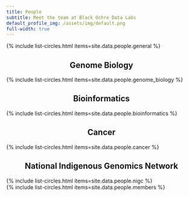 ```yaml
---
title: People
subtitle: Meet the team at Black Ochre Data Labs
default_profile_img: /assets/img/default.png
full-width: true
---
```

<html>
<style>

 .grid { 
  display: grid;
  grid-template-columns: repeat(4, 300px);
  grid-auto-rows: minmax(300px, auto);
  max-width: 1200px;
  margin: auto;
  gap: 10px;
  word-break: normal;
  justify-content: space-around;
 }

</style>
<body>
<main class="grid">
{% include list-circles.html items=site.data.people.general %}
 </main>
 <h2><center>Genome Biology</center></h2>
 <main class="grid">
{% include list-circles.html items=site.data.people.genome_biology %}
  </main>
 <h2><center>Bioinformatics</center></h2>
 <main class="grid">
{% include list-circles.html items=site.data.people.bioinformatics %}
  </main>
 <h2><center>Cancer</center></h2>
 <main class="grid">
{% include list-circles.html items=site.data.people.cancer %}
  </main>
 <h2><center>National Indigenous Genomics Network</center></h2>
 <main class="grid">
{% include list-circles.html items=site.data.people.nigc %}
  </main>
 <main class="grid">
{% include list-circles.html items=site.data.people.members %}
</main>
 </body>
</html>
